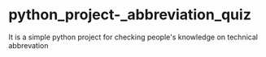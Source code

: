 # python_project-_abbreviation_quiz

It is a simple python project for checking people's knowledge on technical abbrevation

